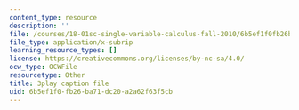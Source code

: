 ```yaml
---
content_type: resource
description: ''
file: /courses/18-01sc-single-variable-calculus-fall-2010/6b5ef1f0fb26ba71dc20a2a62f63f5cb_Eaei-Y5AO_E.srt
file_type: application/x-subrip
learning_resource_types: []
license: https://creativecommons.org/licenses/by-nc-sa/4.0/
ocw_type: OCWFile
resourcetype: Other
title: 3play caption file
uid: 6b5ef1f0-fb26-ba71-dc20-a2a62f63f5cb
---
```

